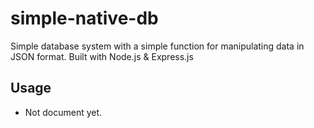 # simple-native-db

Simple database system with a simple function for manipulating data in JSON format. Built with Node.js & Express.js

## Usage

- Not document yet.
